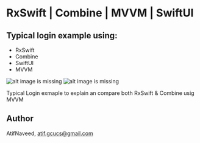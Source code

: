 # RxSwift | Combine | MVVM | SwiftUI
## Typical login example using:
- RxSwift
- Combine
- SwiftUI
- MVVM


![alt image is missing](https://res.cloudinary.com/atifcloud/image/upload/c_scale,h_700/v1565168130/1_pd35qg.png)
![alt image is missing](https://res.cloudinary.com/atifcloud/image/upload/c_scale,h_700/v1565168133/2_pxxgqi.png)


Typical Login exmaple to explain an compare both RxSwift & Combine usig MVVM

## Author
AtifNaveed, atif.gcucs@gmail.com
